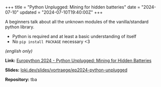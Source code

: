 +++
title = "Python Unplugged: Mining for hidden batteries"
date = "2024-07-10"
updated = "2024-07-10T19:40:00Z"
+++

A beginners talk about all the unknown modules of the vanilla/standard python library.

- Python is required and at least a basic understanding of itself
- No `pip install PACKAGE` necessary <3 

*(english only)*

**Link:** [Europython 2024 - Python Unplugged: Mining for Hidden Batteries](https://ep2024.europython.eu/session/python-unplugged-mining-for-hidden-batteries)

**Slides:** [loki.dev/slides/vortraege/ep2024-python-unplugged](https://loki.dev/slides/vortraege/ep2024-python-unplugged)

**Repository:** tba
